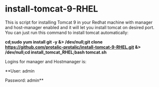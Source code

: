# install-tomcat-9-RHEL

This is script for installing Tomcat 9 in your Redhat machine with manager and host-manager enabled and it will let you install tomcat on desired port. You can just run this command to install tomcat automatically:

**cd;sudo yum install git -y &> /dev/null;git clone https://github.com/protalic-protalic/install-tomcat-9-RHEL.git &> /dev/null;cd install_tomcat_RHEL;bash tomcat.sh**




Logins for manager and Hostmanager is:

**User: admin

Password: admin**
